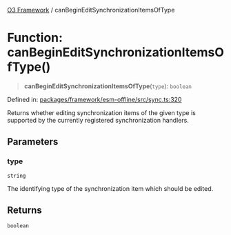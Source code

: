 [O3 Framework](../API.md) / canBeginEditSynchronizationItemsOfType

# Function: canBeginEditSynchronizationItemsOfType()

> **canBeginEditSynchronizationItemsOfType**(`type`): `boolean`

Defined in: [packages/framework/esm-offline/src/sync.ts:320](https://github.com/openmrs/openmrs-esm-core/blob/85cde3ce59cd3d29230c98040a3f53525e808725/packages/framework/esm-offline/src/sync.ts#L320)

Returns whether editing synchronization items of the given type is supported by the currently
registered synchronization handlers.

## Parameters

### type

`string`

The identifying type of the synchronization item which should be edited.

## Returns

`boolean`
